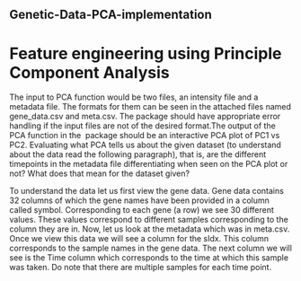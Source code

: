## Genetic-Data-PCA-implementation
# Feature engineering using Principle Component Analysis
The input to PCA function would be two files, an intensity file and a metadata file. The formats for them can be seen in the attached files named gene_data.csv and meta.csv. The package should have appropriate error handling if the input files are not of the desired format.The output of the PCA function in the  package should be an interactive PCA plot of PC1 vs PC2. Evaluating what PCA tells us about the given dataset (to understand about the data read the following paragraph), that is, are the different timepoints in the metadata file differentiating when seen on the PCA plot or not? What does that mean for the dataset given? 

To understand the data let us first view the gene data. Gene data contains 32 columns of which the gene names have been provided in a column called symbol. Corresponding to each gene (a row) we see 30 different values. These values correspond to different samples corresponding to the column they are in. Now, let us look at the metadata which was in meta.csv. Once we view this data we will see a column for the sIdx. This column corresponds to the sample names in the gene data. The next column we will see is the Time column which corresponds to the time at which this sample was taken. Do note that there are multiple samples for each time point.
